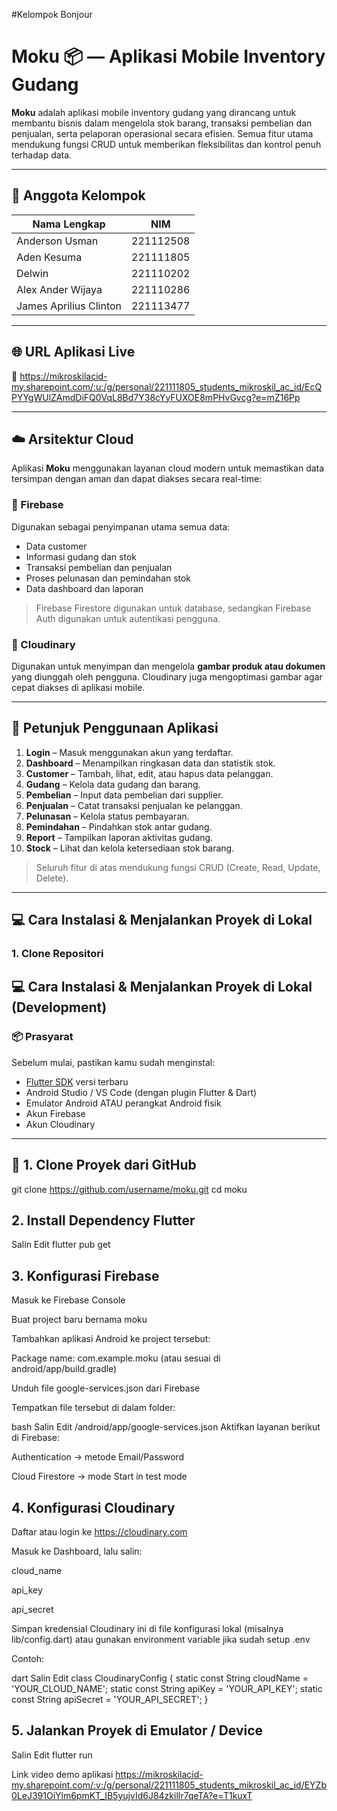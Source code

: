 #Kelompok Bonjour

# Moku 📦 — Aplikasi Mobile Inventory Gudang

**Moku** adalah aplikasi mobile inventory gudang yang dirancang untuk membantu bisnis dalam mengelola stok barang, transaksi pembelian dan penjualan, serta pelaporan operasional secara efisien. Semua fitur utama mendukung fungsi CRUD untuk memberikan fleksibilitas dan kontrol penuh terhadap data.

---

## 👥 Anggota Kelompok

| Nama Lengkap            | NIM       |
|-------------------------|-----------|
| Anderson Usman          | 221112508 |
| Aden Kesuma             | 221111805 |
| Delwin                  | 221110202 |
| Alex Ander Wijaya       | 221110286 |
| James Aprilius Clinton  | 221113477 |

---

## 🌐 URL Aplikasi Live

🔗 https://mikroskilacid-my.sharepoint.com/:u:/g/personal/221111805_students_mikroskil_ac_id/EcQPYYgWUlZAmdDiFQ0VqL8Bd7Y38cYyFUXOE8mPHvGvcg?e=mZ16Pp

---

## ☁️ Arsitektur Cloud

Aplikasi **Moku** menggunakan layanan cloud modern untuk memastikan data tersimpan dengan aman dan dapat diakses secara real-time:

### 🔸 Firebase
Digunakan sebagai penyimpanan utama semua data:
- Data customer
- Informasi gudang dan stok
- Transaksi pembelian dan penjualan
- Proses pelunasan dan pemindahan stok
- Data dashboard dan laporan

> Firebase Firestore digunakan untuk database, sedangkan Firebase Auth digunakan untuk autentikasi pengguna.

### 🔸 Cloudinary
Digunakan untuk menyimpan dan mengelola **gambar produk atau dokumen** yang diunggah oleh pengguna. Cloudinary juga mengoptimasi gambar agar cepat diakses di aplikasi mobile.

---

## 🚀 Petunjuk Penggunaan Aplikasi

1. **Login** – Masuk menggunakan akun yang terdaftar.
2. **Dashboard** – Menampilkan ringkasan data dan statistik stok.
3. **Customer** – Tambah, lihat, edit, atau hapus data pelanggan.
4. **Gudang** – Kelola data gudang dan barang.
5. **Pembelian** – Input data pembelian dari supplier.
6. **Penjualan** – Catat transaksi penjualan ke pelanggan.
7. **Pelunasan** – Kelola status pembayaran.
8. **Pemindahan** – Pindahkan stok antar gudang.
9. **Report** – Tampilkan laporan aktivitas gudang.
10. **Stock** – Lihat dan kelola ketersediaan stok barang.

> Seluruh fitur di atas mendukung fungsi CRUD (Create, Read, Update, Delete).

---

## 💻 Cara Instalasi & Menjalankan Proyek di Lokal

### 1. Clone Repositori

## 💻 Cara Instalasi & Menjalankan Proyek di Lokal (Development)

### 📦 Prasyarat

Sebelum mulai, pastikan kamu sudah menginstal:

- [Flutter SDK](https://flutter.dev/docs/get-started/install) versi terbaru
- Android Studio / VS Code (dengan plugin Flutter & Dart)
- Emulator Android ATAU perangkat Android fisik
- Akun Firebase
- Akun Cloudinary

---

## 🔧 1. Clone Proyek dari GitHub

git clone https://github.com/username/moku.git
cd moku

## 2. Install Dependency Flutter

Salin
Edit
flutter pub get


## 3. Konfigurasi Firebase
Masuk ke Firebase Console

Buat project baru bernama moku

Tambahkan aplikasi Android ke project tersebut:

Package name: com.example.moku (atau sesuai di android/app/build.gradle)

Unduh file google-services.json dari Firebase

Tempatkan file tersebut di dalam folder:

bash
Salin
Edit
/android/app/google-services.json
Aktifkan layanan berikut di Firebase:

Authentication → metode Email/Password

Cloud Firestore → mode Start in test mode

## 4. Konfigurasi Cloudinary
Daftar atau login ke https://cloudinary.com

Masuk ke Dashboard, lalu salin:

cloud_name

api_key

api_secret

Simpan kredensial Cloudinary ini di file konfigurasi lokal (misalnya lib/config.dart) atau gunakan environment variable jika sudah setup .env

Contoh:

dart
Salin
Edit
class CloudinaryConfig {
  static const String cloudName = 'YOUR_CLOUD_NAME';
  static const String apiKey = 'YOUR_API_KEY';
  static const String apiSecret = 'YOUR_API_SECRET';
}

## 5. Jalankan Proyek di Emulator / Device
Salin
Edit
flutter run

Link video demo aplikasi
https://mikroskilacid-my.sharepoint.com/:v:/g/personal/221111805_students_mikroskil_ac_id/EYZb0LeJ391OiYlm6pmKT_IB5yujvId6J84zkillr7qeTA?e=T1kuxT
